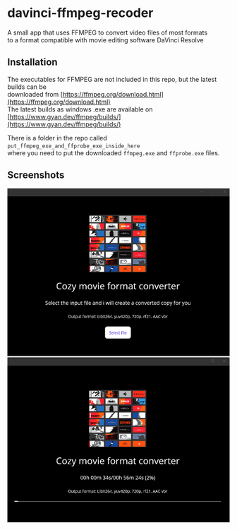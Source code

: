 # davinci-ffmpeg-recoder  
A small app that uses FFMPEG to convert video files of most formats  
to a format compatible with movie editing software DaVinci Resolve  


## Installation  
The executables for FFMPEG are not included in this repo, but the latest builds can be  
downloaded from [https://ffmpeg.org/download.html](https://ffmpeg.org/download.html)  
The latest builds as windows .exe are available on [https://www.gyan.dev/ffmpeg/builds/](https://www.gyan.dev/ffmpeg/builds/)  

There is a folder in the repo called `put_ffmpeg_exe_and_ffprobe_exe_inside_here`  
where you need to put the downloaded `ffmpeg.exe` and `ffprobe.exe` files.

## Screenshots  
![Screenshot1.png](doc/Screenshot1.png)
![Screenshot2.png](doc/Screenshot2.png)